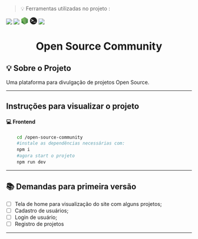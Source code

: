 > 💡 Ferramentas utilizadas no projeto :

<code><img height="20" src="https://upload.wikimedia.org/wikipedia/commons/thumb/a/a7/React-icon.svg/1200px-React-icon.svg.png"></code>
<code><img height="20" src="https://encrypted-tbn0.gstatic.com/images?q=tbn:ANd9GcSrNOA3NJoe1jTieGFscwIvsbd0Jpm6oEE_gA&usqp=CAU"></code>
<code><img height="20" src="https://raw.githubusercontent.com/github/explore/80688e429a7d4ef2fca1e82350fe8e3517d3494d/topics/nodejs/nodejs.png"></code>
<code><img height="20" src="https://raw.githubusercontent.com/github/explore/80688e429a7d4ef2fca1e82350fe8e3517d3494d/topics/terminal/terminal.png"></code>
<code><img height="20" src="https://upload.wikimedia.org/wikipedia/commons/thumb/9/9a/Visual_Studio_Code_1.35_icon.svg/1024px-Visual_Studio_Code_1.35_icon.svg.png"></code>


<h1 align="center">Open Source Community</h1>

## 💡 Sobre o Projeto

Uma plataforma para divulgação de projetos Open Source.

---

## Instruções para visualizar o projeto

#### 💻 Frontend

```bash
    cd /open-source-community
    #instale as dependências necessárias com:
    npm i
    #agora start o projeto
    npm run dev 
```

---

## 📚 Demandas para primeira versão

- [ ] Tela de home para visualização do site com alguns projetos;
- [ ] Cadastro de usuários;
- [ ] Login de usuário;
- [ ] Registro de projetos

------

